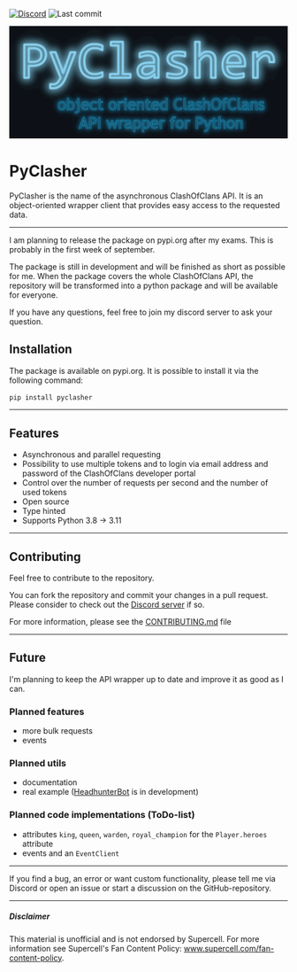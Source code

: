 [![Discord][discord_shield]][discord_url] ![Last commit][last_commit_shield]

![PyClasher](.github/PyClasher.png)

# PyClasher

PyClasher is the name of the asynchronous ClashOfClans API. It is
an object-oriented wrapper client that provides easy access to the 
requested data.

---

I am planning to release the package on pypi.org after my exams. This is 
probably in the first week of september.

The package is still in development and will be finished as short as
possible for me. When the package covers the whole ClashOfClans API, the 
repository will be transformed into a python package and will be available for 
everyone. 

If you have any questions, feel free to join my discord server to ask your 
question. 

## Installation

The package is available on pypi.org. It is possible to install it via the 
following command:
```bash
pip install pyclasher
```

---

## Features
 - Asynchronous and parallel requesting
 - Possibility to use multiple tokens and to login via email address and 
password of the ClashOfClans developer portal
 - Control over the number of requests per second and the number of used tokens
 - Open source
 - Type hinted
 - Supports Python 3.8 -> 3.11

---

## Contributing

Feel free to contribute to the repository. 

You can fork the repository and commit your changes in a pull request. Please 
consider to check out the [Discord server][discord_url] if so.

For more information, please see the [CONTRIBUTING.md](CONTRIBUTING.md) file

---

## Future

I'm planning to keep the API wrapper up to date and improve it as good as I can. 

### Planned features

- more bulk requests
- events

### Planned utils

- documentation
- real example ([HeadhunterBot][headhunterbot_url] is in development)

### Planned code implementations (ToDo-list)

- attributes `king`, `queen`, `warden`, `royal_champion` for the 
`Player.heroes` attribute
- events and an `EventClient`

---

If you find a bug, an error or want custom functionality, please tell me via 
Discord or open an issue or start a discussion on the GitHub-repository.

---

##### Disclaimer
This material is unofficial and is not endorsed by Supercell. For more 
information see Supercell's Fan Content Policy:
www.supercell.com/fan-content-policy.



<!---links--->
[discord_shield]: https://img.shields.io/badge/Discord-blue?logo=discord&logoColor=white
[discord_url]: https://discord.gg/j2PAF9Wru8
[last_commit_shield]: https://img.shields.io/github/last-commit/201st-Luka/HeadhunterBot
[headhunterbot_url]: https://github.com/201st-Luka/HeadhunterBot
